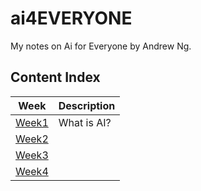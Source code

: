# ai4EVERYONE
My notes on Ai for Everyone by Andrew Ng.
## Content Index
|Week|Description|
|--|--|
|[Week1](https://github.com/iamrajharshit/ai4EVERYONE/blob/main/Week1.md)|What is AI?|
|[Week2]()||
|[Week3]()||
|[Week4]()||



